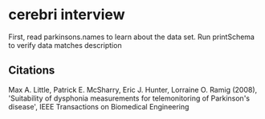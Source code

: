 # cerebri interview


First, read parkinsons.names to learn about the data set. Run printSchema to verify data matches description



## Citations
Max A. Little, Patrick E. McSharry, Eric J. Hunter, Lorraine O. Ramig (2008), 
'Suitability of dysphonia measurements for telemonitoring of Parkinson's disease', 
IEEE Transactions on Biomedical Engineering
